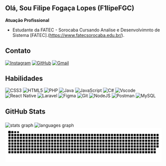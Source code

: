 ## Olá, Sou Filipe Fogaça Lopes (F1lipeFGC)

**Atuação Profissional**
- Estudante da FATEC - Sorocaba Cursando Analise e Desenvolvimnto de Sistema [FATEC].(https://www.fatecsorocaba.edu.br/).

## Contato 
[![Instagram](https://img.shields.io/badge/Instagram-FFF?style=for-the-badge&logo=instagram&logoColor=black)](https://www.instagram.com/f1lipefgc_/)
[![GitHub](https://img.shields.io/badge/GitHub-FFF?style=for-the-badge&logo=github&logoColor=black)](https://github.com/SEUUSERNAME)
[![Gmail](https://img.shields.io/badge/Gmail-FFF?style=for-the-badge&logo=gmail&logoColor=black)](mailto:SEUGMAIL)

## Habilidades
![CSS3](https://img.shields.io/badge/CSS3-FFF?style=for-the-badge&logo=css3&logoColor=black)
![HTML5](https://img.shields.io/badge/HTML5-FFF?style=for-the-badge&logo=html5&logoColor=black)
![PHP](https://img.shields.io/badge/PHP-FFF?style=for-the-badge&logo=php&logoColor=black)
![Java](https://img.shields.io/badge/java-FFF?style=for-the-badge&logo=openjdk&logoColor=black)
![JavaScript](https://img.shields.io/badge/JavaScript-FFF?style=for-the-badge&logo=javascript&logoColor=black)
![C#](https://img.shields.io/badge/C%23-FFF?style=for-the-badge&logo=c-sharp&logoColor=black)
![Vscode](https://img.shields.io/badge/Vscode-FFF?style=for-the-badge&logo=visual-studio-code&logoColor=black)
![React Native](https://img.shields.io/badge/React_Native-FFF?style=for-the-badge&logo=react&logoColor=black)
![Laravel](https://img.shields.io/badge/laravel-FFF?style=for-the-badge&logo=laravel&logoColor=black)
![Figma](https://img.shields.io/badge/Figma-FFF?style=for-the-badge&logo=figma&logoColor=black)
![Git](https://img.shields.io/badge/GIT-FFF?style=for-the-badge&logo=git&logoColor=black)
![NodeJS](https://img.shields.io/badge/node.js-FFF?style=for-the-badge&logo=node.js&logoColor=black)
![Postman](https://img.shields.io/badge/Postman-FFF?style=for-the-badge&logo=Postman&logoColor=black)
![MySQL](https://img.shields.io/badge/MySQL-FFF?style=for-the-badge&logo=mysql&logoColor=black)


<h2 align="left">GitHub Stats</h2>

###

<div align="left">
  <img src="https://github-readme-stats.vercel.app/api?username=F1lipeFGC&hide_title=false&hide_rank=false&show_icons=true&include_all_commits=true&count_private=true&disable_animations=false&theme=graywhite&locale=en&hide_border=false&order=1" height="150" alt="stats graph"  />
  <img src="https://github-readme-stats.vercel.app/api/top-langs?username=F1lipeFGC&locale=en&hide_title=false&layout=compact&card_width=320&langs_count=5&theme=graywhite&hide_border=false&order=2" height="150" alt="languages graph"  />
</div>

<picture>
  <source media="(prefers-color-scheme: dark)" srcset="https://raw.githubusercontent.com/F1lipeFGC/F1lipeFGC/output/github-contribution-grid-snake-dark.svg">
  <source media="(prefers-color-scheme: light)" srcset="https://raw.githubusercontent.com/F1lipeFGC/F1lipeFGC/output/github-contribution-grid-snake.svg">
  <img alt="github contribution grid snake animation" src="https://raw.githubusercontent.com/F1lipeFGC/F1lipeFGC/output/github-contribution-grid-snake.svg">
</picture>
